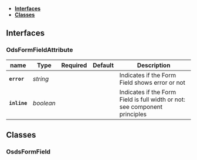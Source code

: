 * [**Interfaces**](#interfaces)
* [**Classes**](#classes)

## Interfaces

### OdsFormFieldAttribute
|name | Type | Required | Default | Description|
|---|---|:---:|---|---|
|**`error`** | _string_ |  |  | Indicates if the Form Field shows error or not|
|**`inline`** | _boolean_ |  |  | Indicates if the Form Field is full width or not: see component principles|

## Classes

### OsdsFormField